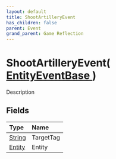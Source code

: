 ```yaml
---
layout: default
title: ShootArtilleryEvent
has_children: false
parent: Event
grand_parent: Game Reflection
---
```

# ShootArtilleryEvent( [ EntityEventBase ](/docs/game-reflection/events/entity_event_base) )
Description 

## Fields

| Type | Name |
|:-------------|:--------------|
| [String](/docs/game-reflection/components/string) | TargetTag |
| [Entity](/docs/game-reflection/classes/entity) | Entity |

